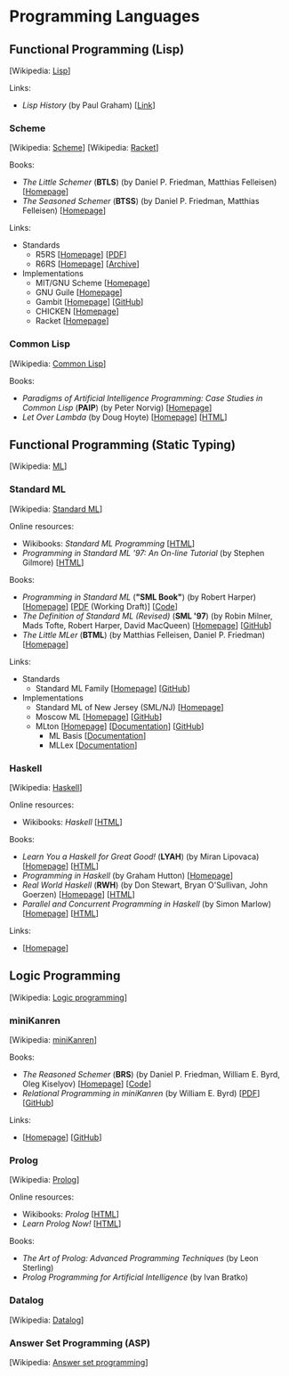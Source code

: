 # Programming Languages

## Functional Programming (Lisp)

[Wikipedia: [Lisp](https://en.wikipedia.org/wiki/Lisp_(programming_language))]

Links:

* *Lisp History* (by Paul Graham) [[Link](http://www.paulgraham.com/lisphistory.html)]

### Scheme

[Wikipedia: [Scheme](https://en.wikipedia.org/wiki/Scheme_(programming_language))] [Wikipedia: [Racket](http://en.wikipedia.org/wiki/Racket_(programming_language))]

Books:

* *The Little Schemer* (**BTLS**) (by Daniel P. Friedman, Matthias Felleisen) [[Homepage](http://www.ccs.neu.edu/home/matthias/BTLS/)]
* *The Seasoned Schemer* (**BTSS**) (by Daniel P. Friedman, Matthias Felleisen) [[Homepage](http://www.ccs.neu.edu/home/matthias/BTSS/)]

Links:

* Standards
    * R5RS [[Homepage](http://www.schemers.org/Documents/Standards/R5RS/)] [[PDF](http://www.schemers.org/Documents/Standards/R5RS/r5rs.pdf)]
    * R6RS [[Homepage](http://www.r6rs.org/)] [[Archive](http://www.r6rs.org/final/r6rs.tar.gz)]
* Implementations
    * MIT/GNU Scheme [[Homepage](http://www.gnu.org/software/mit-scheme/)]
    * GNU Guile [[Homepage](http://www.gnu.org/software/guile/)]
    * Gambit [[Homepage](http://dynamo.iro.umontreal.ca/wiki/index.php/Main_Page)] [[GitHub](https://github.com/feeley/gambit)]
    * CHICKEN [[Homepage](http://www.call-cc.org/)]
    * Racket [[Homepage](http://racket-lang.org/)]

### Common Lisp

[Wikipedia: [Common Lisp](http://en.wikipedia.org/wiki/Common_Lisp)]

Books:

* *Paradigms of Artificial Intelligence Programming: Case Studies in Common Lisp* (**PAIP**) (by Peter Norvig) [[Homepage](http://www.norvig.com/paip.html)]
* *Let Over Lambda* (by Doug Hoyte) [[Homepage](http://letoverlambda.com/)] [[HTML](http://letoverlambda.com/index.cl/toc)]

## Functional Programming (Static Typing)

[Wikipedia: [ML](https://en.wikipedia.org/wiki/ML_(programming_language))]

### Standard ML

[Wikipedia: [Standard ML](https://en.wikipedia.org/wiki/Standard_ML)]

Online resources:

* Wikibooks: *Standard ML Programming* [[HTML](https://en.wikibooks.org/wiki/Standard_ML_Programming)]
* *Programming in Standard ML '97: An On-line Tutorial* (by Stephen Gilmore) [[HTML](http://homepages.inf.ed.ac.uk/stg/NOTES/notes.html)]

Books:

* *Programming in Standard ML* (**"SML Book"**) (by Robert Harper) [[Homepage](http://www.cs.cmu.edu/~rwh/introsml/)] [[PDF](http://www.cs.cmu.edu/~rwh/smlbook/book.pdf) (Working Draft)] [[Code](http://www.cs.cmu.edu/~rwh/smlbook/examples/)]
* *The Definition of Standard ML (Revised)* (**SML '97**) (by Robin Milner, Mads Tofte, Robert Harper, David MacQueen) [[Homepage](http://mitpress.mit.edu/books/definition-standard-ml)] [[GitHub](https://github.com/SMLFamily/The-Definition-of-Standard-ML-Revised)]
* *The Little MLer* (**BTML**) (by Matthias Felleisen, Daniel P. Friedman) [[Homepage](http://www.ccs.neu.edu/home/matthias/BTML/)]

Links:

* Standards
    * Standard ML Family [[Homepage](http://sml-family.org)] [[GitHub](https://github.com/SMLFamily)]
* Implementations
    * Standard ML of New Jersey (SML/NJ) [[Homepage](http://www.smlnj.org/)]
    * Moscow ML [[Homepage](http://mosml.org/)] [[GitHub](https://github.com/kfl/mosml)]
    * MLton [[Homepage](http://mlton.org/)] [[Documentation](http://mlton.org/Documentation)] [[GitHub](https://github.com/MLton/mlton)]
        * ML Basis [[Documentation](http://mlton.org/MLBasis)]
        * MLLex [[Documentation](http://mlton.org/MLLex)]

### Haskell

[Wikipedia: [Haskell](https://en.wikipedia.org/wiki/Haskell_(programming_language))]

Online resources:

* Wikibooks: *Haskell* [[HTML](http://en.wikibooks.org/wiki/Haskell)]

Books:

* *Learn You a Haskell for Great Good!* (**LYAH**) (by Miran Lipovaca) [[Homepage](http://learnyouahaskell.com/)] [[HTML](http://learnyouahaskell.com/chapters)]
* *Programming in Haskell* (by Graham Hutton) [[Homepage](http://www.cs.nott.ac.uk/~gmh/book.html)]
* *Real World Haskell* (**RWH**) (by Don Stewart, Bryan O'Sullivan, John Goerzen) [[Homepage](http://book.realworldhaskell.org/)] [[HTML](http://book.realworldhaskell.org/read/)]
* *Parallel and Concurrent Programming in Haskell* (by Simon Marlow) [[Homepage](http://chimera.labs.oreilly.com/books/1230000000929)] [[HTML](http://chimera.labs.oreilly.com/books/1230000000929/index.html)]

Links:

* [[Homepage](http://www.haskell.org/haskellwiki/Haskell)]

## Logic Programming

[Wikipedia: [Logic programming](https://en.wikipedia.org/wiki/Logic_programming)]

### miniKanren

[Wikipedia: [miniKanren](https://en.wikipedia.org/wiki/MiniKanren)]

Books:

* *The Reasoned Schemer* (**BRS**) (by Daniel P. Friedman, William E. Byrd, Oleg Kiselyov) [[Homepage](http://www.ccs.neu.edu/home/matthias/BRS/)] [[Code](https://github.com/miniKanren/TheReasonedSchemer)]
* *Relational Programming in miniKanren* (by William E. Byrd) [[PDF](https://scholarworks.iu.edu/dspace/bitstream/handle/2022/8777/Byrd_indiana_0093A_10344.pdf)] [[GitHub](https://github.com/webyrd/relational-programming-in-miniKanren)]

Links:

* [[Homepage](http://minikanren.org/)] [[GitHub](https://github.com/miniKanren?tab=repositories)]

### Prolog

[Wikipedia: [Prolog](https://en.wikipedia.org/wiki/Prolog)]

Online resources:

* Wikibooks: *Prolog* [[HTML](https://en.wikibooks.org/wiki/Prolog)]
* *Learn Prolog Now!* [[HTML](http://www.learnprolognow.org/)]

Books:

* *The Art of Prolog: Advanced Programming Techniques* (by Leon Sterling)
* *Prolog Programming for Artificial Intelligence* (by Ivan Bratko)

### Datalog

[Wikipedia: [Datalog](https://en.wikipedia.org/wiki/Datalog)]

### Answer Set Programming (ASP)

[Wikipedia: [Answer set programming](https://en.wikipedia.org/wiki/Answer_set_programming)]
